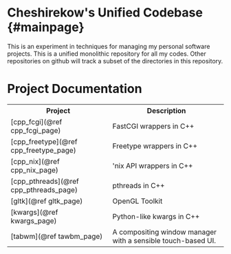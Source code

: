 Cheshirekow's Unified Codebase   {#mainpage}
=========

This is an experiment in techniques for managing my personal software projects.
This is a unified monolithic repository for all my codes. Other repositories on
github will track a subset of the directories in this repository. 

Project Documentation
=========


<table>
<tr>
  <th>Project</th>
  <th>Description</th>
</tr>
<tr>
  <td>[cpp_fcgi](@ref cpp_fcgi_page)</td>
  <td>FastCGI wrappers in C++</td>
</tr>
<tr>
  <td>[cpp_freetype](@ref cpp_freetype_page)</td>
  <td>Freetype wrappers in C++</td>
</tr>
<tr>
  <td>[cpp_nix](@ref cpp_nix_page)</td>
  <td>'nix API wrappers in C++</td>
</tr>
<tr>
  <td>[cpp_pthreads](@ref cpp_pthreads_page)</td>
  <td>pthreads in C++</td>
</tr>
<tr>
  <td>[gltk](@ref gltk_page)</td>
  <td> OpenGL Toolkit </td>
</tr>
<tr>
  <td>[kwargs](@ref kwargs_page)</td>
  <td> Python-like kwargs in C++</td>
</tr>
<tr>
  <td>[tabwm](@ref tawbm_page)</td>
  <td> A compositing window manager with a sensible touch-based UI. </td>
</tr>
</td>


